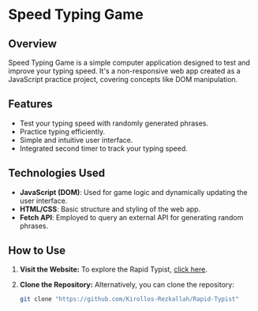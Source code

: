 # Speed Typing Game

## Overview

Speed Typing Game is a simple computer application designed to test and improve your typing speed. It's a non-responsive web app created as a JavaScript practice project, covering concepts like DOM manipulation.

## Features

- Test your typing speed with randomly generated phrases.
- Practice typing efficiently.
- Simple and intuitive user interface.
- Integrated second timer to track your typing speed.

## Technologies Used

- **JavaScript (DOM)**: Used for game logic and dynamically updating the user interface.
- **HTML/CSS**: Basic structure and styling of the web app.
- **Fetch API**: Employed to query an external API for generating random phrases.

## How to Use

1. **Visit the Website:**
   To explore the Rapid Typist, <a href="https://kirollos-rezkallah.github.io/Rapid-Typist/">click here</a>.

2. **Clone the Repository:**
   Alternatively, you can clone the repository:
   ```bash
   git clone "https://github.com/Kirollos-Rezkallah/Rapid-Typist"
